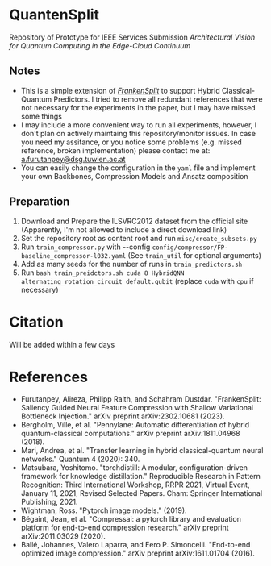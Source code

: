 # QuantenSplit
 Repository of Prototype for IEEE Services Submission _Architectural Vision for Quantum Computing in the Edge-Cloud Continuum_


## Notes
- This is a simple extension of [_FrankenSplit_](https://github.com/rezafuru/FrankenSplit) to support Hybrid Classical-Quantum Predictors. I tried to remove all redundant references that were not necessary for the experiments in the paper, but I may have missed some things
- I may include a more convenient way to run all experiments, however, I don't plan on actively maintaing this repository/monitor issues. In case you need my assitance, or you notice some problems (e.g. missed reference, broken implementation) please contact me at: a.furutanpey@dsg.tuwien.ac.at
- You can easily change the configuration in the `yaml` file and implement your own Backbones, Compression Models and Ansatz composition

## Preparation
1. Download and Prepare the ILSVRC2012 dataset from the official site (Apparently, I'm not allowed to include a direct download link)
2. Set the repository root as content root and run `misc/create_subsets.py`
3. Run `train_compressor.py` with --config `config/compressor/FP-baseline_compressor-l032.yaml` (See `train_util` for optional arguments)
4. Add as many seeds for the number of runs in `train_predictors.sh`
5. Run `bash train_preidctors.sh cuda 8 HybridQNN alternating_rotation_circuit default.qubit` (replace `cuda` with `cpu` if necessary)

# Citation
Will be added within a few days

# References
- Furutanpey, Alireza, Philipp Raith, and Schahram Dustdar. "FrankenSplit: Saliency Guided Neural Feature Compression with Shallow Variational Bottleneck Injection." arXiv preprint arXiv:2302.10681 (2023).
- Bergholm, Ville, et al. "Pennylane: Automatic differentiation of hybrid quantum-classical computations." arXiv preprint arXiv:1811.04968 (2018).
- Mari, Andrea, et al. "Transfer learning in hybrid classical-quantum neural networks." Quantum 4 (2020): 340.
- Matsubara, Yoshitomo. "torchdistill: A modular, configuration-driven framework for knowledge distillation." Reproducible Research in Pattern Recognition: Third International Workshop, RRPR 2021, Virtual Event, January 11, 2021, Revised Selected Papers. Cham: Springer International Publishing, 2021.
- Wightman, Ross. "Pytorch image models." (2019).
- Bégaint, Jean, et al. "Compressai: a pytorch library and evaluation platform for end-to-end compression research." arXiv preprint arXiv:2011.03029 (2020).
- Ballé, Johannes, Valero Laparra, and Eero P. Simoncelli. "End-to-end optimized image compression." arXiv preprint arXiv:1611.01704 (2016).
